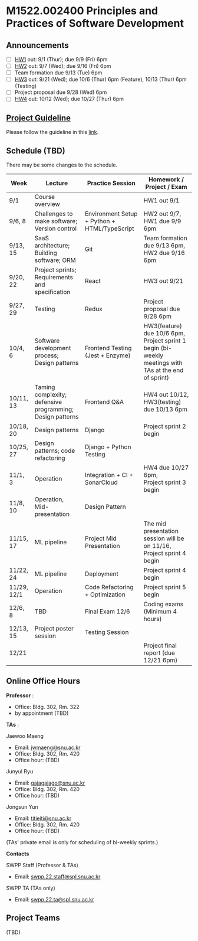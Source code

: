 # M1522.002400 Principles and Practices of Software Development

## Announcements
- [ ] [HW1](hw1) out: 9/1 (Thur); due 9/9 (Fri) 6pm
- [ ] [HW2](hw2) out: 9/7 (Wed); due 9/16 (Fri) 6pm
- [ ] Team formation due 9/13 (Tue) 6pm
- [ ] [HW3](hw3) out: 9/21 (Wed); due 10/6 (Thur) 6pm (Feature), 10/13 (Thur) 6pm (Testing)
- [ ] Project proposal due 9/28 (Wed) 6pm
- [ ] [HW4](hw4) out: 10/12 (Wed); due 10/27 (Thur) 6pm

## [Project Guideline](project)

Please follow the guideline in this [link](project).

## Schedule (TBD)

There may be some changes to the schedule.

| Week  | Lecture | Practice Session | Homework / Project / Exam |
|-------|---------|------------------|---------------------------|
|9/1 | Course overview |  | HW1 out 9/1 |
|9/6, 8| Challenges to make software; Version control | Environment Setup + Python + HTML/TypeScript  | HW2 out 9/7, <br/> HW1 due 9/9 6pm |
|9/13, 15| SaaS architecture; Building software; ORM | Git |  Team formation due 9/13 6pm, <br/> HW2 due 9/16 6pm |
|9/20, 22| Project sprints; Requirements and specification | React | HW3 out 9/21 |
|9/27, 29| Testing  | Redux | Project proposal due 9/28 6pm |
|10/4, 6 | Software development process; Design patterns | Frontend Testing (Jest + Enzyme) | HW3(feature) due 10/6 6pm, <br/> Project sprint 1 begin (bi-weekly meetings with TAs at the end of sprint) |
|10/11, 13 | Taming complexity; defensive programming; Design patterns | Frontend Q&A | HW4 out 10/12, <br/> HW3(testing) due 10/13 6pm  |
|10/18, 20 | Design patterns | Django | Project sprint 2 begin |
|10/25, 27 | Design patterns; code refactoring | Django + Python Testing |  |
|11/1, 3 | Operation | Integration + CI + SonarCloud | HW4 due 10/27 6pm, <br/> Project sprint 3 begin |
|11/8, 10 | Operation, Mid-presentation | Design Pattern | |
|11/15, 17 | ML pipeline | Project Mid Presentation | The mid presentation session will be on 11/16, <br/> Project sprint 4 begin |
|11/22, 24 | ML pipeline | Deployment | Project sprint 4 begin |
|11/29, 12/1 | Operation | Code Refactoring + Optimization | Project sprint 5 begin |
|12/6, 8 | TBD | Final Exam 12/6 | Coding exams (Minimum 4 hours) |
|12/13, 15 | Project poster session | Testing Session | |
|12/21 | | | Project final report (due 12/21 6pm) |

## Online Office Hours
**Professor** : 
  - Office: Bldg. 302, Rm. 322
  - by appointment (TBD)

**TAs** :

Jaewoo Maeng
  - Email: jwmaeng@snu.ac.kr
  - Office: Bldg. 302, Rm. 420
  - Office hour: (TBD)

Junyul Ryu
  - Email: gajagajago@snu.ac.kr
  - Office: Bldg. 302, Rm. 420
  - Office hour: (TBD)

Jongsun Yun
  - Email: titieiti@snu.ac.kr
  - Office: Bldg. 302, Rm. 420
  - Office hour: (TBD)

(TAs' private email is only for scheduling of bi-weekly sprints.)

**Contacts**

SWPP Staff (Professor & TAs)
  - Email: swpp.22.staff@spl.snu.ac.kr

SWPP TA (TAs only)
  - Email: swpp.22.ta@spl.snu.ac.kr
 
## Project Teams
(TBD)
